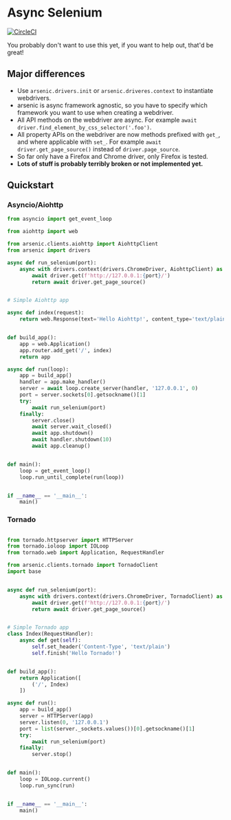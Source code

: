 # Async Selenium

[![CircleCI](https://circleci.com/gh/ojii/arsenic.svg?style=svg)](https://circleci.com/gh/ojii/arsenic)

You probably don't want to use this yet, if you want to help out, that'd be great!

## Major differences

* Use `arsenic.drivers.init` or `arsenic.driveres.context` to instantiate webdrivers.
* arsenic is async framework agnostic, so you have to specify which framework you want
  to use when creating a webdriver.
* All API methods on the webdriver are async. For example `await driver.find_element_by_css_selector('.foo')`.
* All property APIs on the webdriver are now methods prefixed with `get_`, and where
  applicable with `set_`. For example `await driver.get_page_source()` instead of `driver.page_source`.
* So far only have a Firefox and Chrome driver, only Firefox is tested.
* **Lots of stuff is probably terribly broken or not implemented yet.**


## Quickstart

### Asyncio/Aiohttp

```python
from asyncio import get_event_loop

from aiohttp import web

from arsenic.clients.aiohttp import AiohttpClient
from arsenic import drivers

async def run_selenium(port):
    async with drivers.context(drivers.ChromeDriver, AiohttpClient) as driver:
        await driver.get(f'http://127.0.0.1:{port}/')
        return await driver.get_page_source()


# Simple Aiohttp app

async def index(request):
    return web.Response(text='Hello Aiohttp!', content_type='text/plain')


def build_app():
    app = web.Application()
    app.router.add_get('/', index)
    return app

async def run(loop):
    app = build_app()
    handler = app.make_handler()
    server = await loop.create_server(handler, '127.0.0.1', 0)
    port = server.sockets[0].getsockname()[1]
    try:
        await run_selenium(port)
    finally:
        server.close()
        await server.wait_closed()
        await app.shutdown()
        await handler.shutdown(10)
        await app.cleanup()


def main():
    loop = get_event_loop()
    loop.run_until_complete(run(loop))


if __name__ == '__main__':
    main()
```

### Tornado

```python

from tornado.httpserver import HTTPServer
from tornado.ioloop import IOLoop
from tornado.web import Application, RequestHandler

from arsenic.clients.tornado import TornadoClient
import base


async def run_selenium(port):
    async with drivers.context(drivers.ChromeDriver, TornadoClient) as driver:
        await driver.get(f'http://127.0.0.1:{port}/')
        return await driver.get_page_source()


# Simple Tornado app
class Index(RequestHandler):
    async def get(self):
        self.set_header('Content-Type', 'text/plain')
        self.finish('Hello Tornado!')


def build_app():
    return Application([
        ('/', Index)
    ])

async def run():
    app = build_app()
    server = HTTPServer(app)
    server.listen(0, '127.0.0.1')
    port = list(server._sockets.values())[0].getsockname()[1]
    try:
        await run_selenium(port)
    finally:
        server.stop()


def main():
    loop = IOLoop.current()
    loop.run_sync(run)


if __name__ == '__main__':
    main()
```
